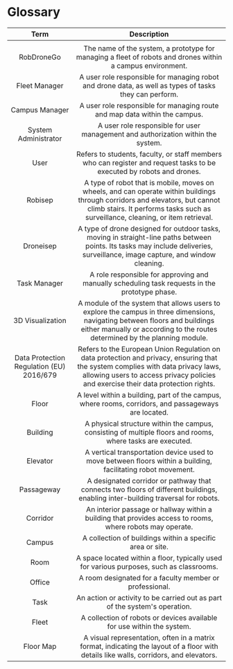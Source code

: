 # Glossary

|                 **Term**                 |                                                                                                     **Description**                                                                                                     |
|:----------------------------------------:|:-----------------------------------------------------------------------------------------------------------------------------------------------------------------------------------------------------------------------:|
|                                          |                                                                                                                                                                                                                         |
|                RobDroneGo                |                                                       	The name of the system, a prototype for managing a fleet of robots and drones within a campus environment.                                                       |
|              Fleet Manager               |                                                         	A user role responsible for managing robot and drone data, as well as types of tasks they can perform.                                                         |
|              Campus Manager              |                                                                       	A user role responsible for managing route and map data within the campus.                                                                       |
|           System Administrator           |                                                                    	A user role responsible for user management and authorization within the system.                                                                    |
|                   User                   |                                                 	Refers to students, faculty, or staff members who can register and request tasks to be executed by robots and drones.                                                  |
|                 Robisep                  |    	A type of robot that is mobile, moves on wheels, and can operate within buildings through corridors and elevators, but cannot climb stairs. It performs tasks such as surveillance, cleaning, or item retrieval.    |
|                Droneisep                 |                     	A type of drone designed for outdoor tasks, moving in straight-line paths between points. Its tasks may include deliveries, surveillance, image capture, and window cleaning.                      |
|               Task Manager               |                                                             	A role responsible for approving and manually scheduling task requests in the prototype phase.                                                             |
|             3D Visualization             |       	A module of the system that allows users to explore the campus in three dimensions, navigating between floors and buildings either manually or according to the routes determined by the planning module.        |
| Data Protection Regulation (EU) 2016/679 | 	Refers to the European Union Regulation on data protection and privacy, ensuring that the system complies with data privacy laws, allowing users to access privacy policies and exercise their data protection rights. |
|                  Floor                   |                                                          	A level within a building, part of the campus, where rooms, corridors, and passageways are located.                                                           |
|                 Building                 |                                                       	A physical structure within the campus, consisting of multiple floors and rooms, where tasks are executed.                                                       |
|                 Elevator                 |                                                      	A vertical transportation device used to move between floors within a building, facilitating robot movement.                                                      |
|                Passageway                |                                            	A designated corridor or pathway that connects two floors of different buildings, enabling inter-building traversal for robots.                                             |
|                 Corridor                 |                                                       	An interior passage or hallway within a building that provides access to rooms, where robots may operate.                                                        |
|                  Campus                  |                                                                               	A collection of buildings within a specific area or site.                                                                                |
|                  Room	                   |                                                                A space located within a floor, typically used for various purposes, such as classrooms.                                                                 |
|                 Office	                  |                                                                                 A room designated for a faculty member or professional.                                                                                 |
|                  Task	                   |                                                                       An action or activity to be carried out as part of the system's operation.                                                                        |
|                  Fleet	                  |                                                                         A collection of robots or devices available for use within the system.                                                                          |
|                Floor Map                 |                                         	A visual representation, often in a matrix format, indicating the layout of a floor with details like walls, corridors, and elevators.                                         |
